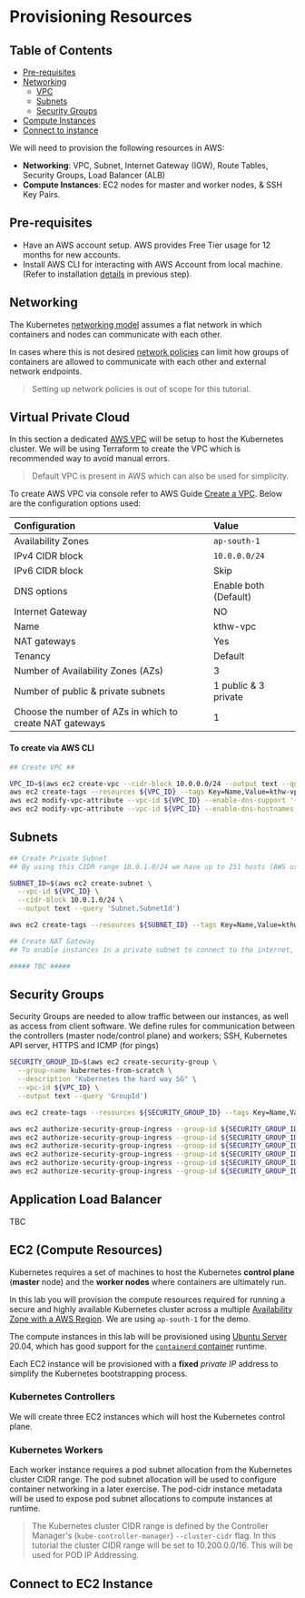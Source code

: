 # Provisioning Resources
## Table of Contents
- [Pre-requisites](#pre-requisites)
- [Networking](#networking)
  - [VPC](#virtual-private-cloud)
  - [Subnets](#subnets)
  - [Security Groups](#security-groups)
- [Compute Instances](#ec2-compute-resources)
- [Connect to instance](#connect-to-ec2-instance)


We will need to provision the following resources in AWS:
- **Networking**: VPC, Subnet, Internet Gateway (IGW), Route Tables, Security Groups, Load Balancer (ALB)
- **Compute Instances**: EC2 nodes for master and worker nodes, & SSH Key Pairs.

## Pre-requisites
- Have an AWS account setup. AWS provides Free Tier usage for 12 months for new accounts.
- Install AWS CLI for interacting with AWS Account from local machine. (Refer to installation [details](https://github.com/pinakig22/kubernetes-the-hard-way-aws/blob/main/labs/02-client-tools.md#aws-cli) in previous step).

## Networking
The Kubernetes [networking model](https://kubernetes.io/docs/concepts/cluster-administration/networking/#kubernetes-model) assumes a flat network in which containers and nodes can communicate with each other.

In cases where this is not desired [network policies](https://kubernetes.io/docs/concepts/services-networking/network-policies/) can limit how groups of containers are allowed to communicate with each other and external network endpoints.

> Setting up network policies is out of scope for this tutorial.

## Virtual Private Cloud
In this section a dedicated [AWS VPC](https://docs.aws.amazon.com/vpc/latest/userguide/what-is-amazon-vpc.html) will be setup to host the Kubernetes cluster.
We will be using Terraform to create the VPC which is recommended way to avoid manual errors.

> Default VPC is present in AWS which can also be used for simplicity.

To create AWS VPC via console refer to AWS Guide [Create a VPC](https://docs.aws.amazon.com/vpc/latest/userguide/create-vpc.html). Below are the configuration options used:

| **Configuration**                                        | **Value**             |
|:---------------------------------------------------------|:----------------------|
| Availability Zones                                       | `ap-south-1`          |
| IPv4 CIDR block                                          | `10.0.0.0/24`         |
| IPv6 CIDR block                                          | Skip                  |
| DNS options                                              | Enable both (Default) |
| Internet Gateway                                         | NO                    | 
| Name                                                     | kthw-vpc              |
| NAT gateways                                             | Yes                   |
| Tenancy                                                  | Default               |
| Number of Availability Zones (AZs)                       | 3                     |
| Number of public & private subnets                       | 1 public & 3 private  |
| Choose the number of AZs in which to create NAT gateways | 1                     |

#### To create via AWS CLI
```bash
## Create VPC ##

VPC_ID=$(aws ec2 create-vpc --cidr-block 10.0.0.0/24 --output text --query 'Vpc.VpcId')
aws ec2 create-tags --resources ${VPC_ID} --tags Key=Name,Value=kthw-vpc
aws ec2 modify-vpc-attribute --vpc-id ${VPC_ID} --enable-dns-support '{"Value": true}'
aws ec2 modify-vpc-attribute --vpc-id ${VPC_ID} --enable-dns-hostnames '{"Value": true}'
```
## Subnets

```bash
## Create Private Subnet
## By using this CIDR range 10.0.1.0/24 we have up to 251 hosts (AWS uses first 4 and last 1 IP)

SUBNET_ID=$(aws ec2 create-subnet \
  --vpc-id ${VPC_ID} \
  --cidr-block 10.0.1.0/24 \
  --output text --query 'Subnet.SubnetId')

aws ec2 create-tags --resources ${SUBNET_ID} --tags Key=Name,Value=kthw-private-subnet
```

```bash
## Create NAT Gateway
## To enable instances in a private subnet to connect to the internet, you can create a NAT gateway

##### TBC #####
```

## Security Groups
Security Groups are needed to allow traffic between our instances, as well as access from client software. 
We define rules for communication between the controllers (master node/control plane) and workers; SSH, Kubernetes API server, HTTPS and ICMP (for pings)

```bash
SECURITY_GROUP_ID=$(aws ec2 create-security-group \
  --group-name kubernetes-from-scratch \
  --description "Kubernetes the hard way SG" \
  --vpc-id ${VPC_ID} \
  --output text --query 'GroupId')

aws ec2 create-tags --resources ${SECURITY_GROUP_ID} --tags Key=Name,Value=kthw-sg

aws ec2 authorize-security-group-ingress --group-id ${SECURITY_GROUP_ID} --protocol all --cidr 10.0.0.0/24
aws ec2 authorize-security-group-ingress --group-id ${SECURITY_GROUP_ID} --protocol all --cidr 10.200.0.0/16
aws ec2 authorize-security-group-ingress --group-id ${SECURITY_GROUP_ID} --protocol tcp --port 22 --cidr 0.0.0.0/0
aws ec2 authorize-security-group-ingress --group-id ${SECURITY_GROUP_ID} --protocol tcp --port 6443 --cidr 0.0.0.0/0
aws ec2 authorize-security-group-ingress --group-id ${SECURITY_GROUP_ID} --protocol tcp --port 443 --cidr 0.0.0.0/0
aws ec2 authorize-security-group-ingress --group-id ${SECURITY_GROUP_ID} --protocol icmp --port -1 --cidr 0.0.0.0/0
```

## Application Load Balancer
TBC

## EC2 (Compute Resources)
Kubernetes requires a set of machines to host the Kubernetes **control plane** (**master** node) and the **worker nodes** where containers are ultimately run.

In this lab you will provision the compute resources required for running a secure and highly available Kubernetes cluster across a multiple [Availability Zone with a AWS Region](https://docs.aws.amazon.com/AWSEC2/latest/UserGuide/using-regions-availability-zones.html). We are using `ap-south-1` for the demo.

The compute instances in this lab will be provisioned using [Ubuntu Server](https://ubuntu.com/server) 20.04, which has good support for the [`containerd` container](https://github.com/containerd/containerd) runtime.

Each EC2 instance will be provisioned with a **fixed** _private IP_ address to simplify the Kubernetes bootstrapping process.

### Kubernetes Controllers
We will create three EC2 instances which will host the Kubernetes control plane.

### Kubernetes Workers
Each worker instance requires a pod subnet allocation from the Kubernetes cluster CIDR range. The pod subnet allocation will be used to configure container networking in a later exercise. The pod-cidr instance metadata will be used to expose pod subnet allocations to compute instances at runtime.

> The Kubernetes cluster CIDR range is defined by the Controller Manager's (`kube-controller-manager`) `--cluster-cidr` flag. In this tutorial the cluster CIDR range will be set to 10.200.0.0/16. This will be used for POD IP Addressing.

## Connect to EC2 Instance

